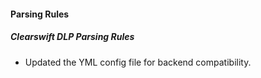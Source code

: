 
#### Parsing Rules

##### Clearswift DLP Parsing Rules

- Updated the YML config file for backend compatibility.
